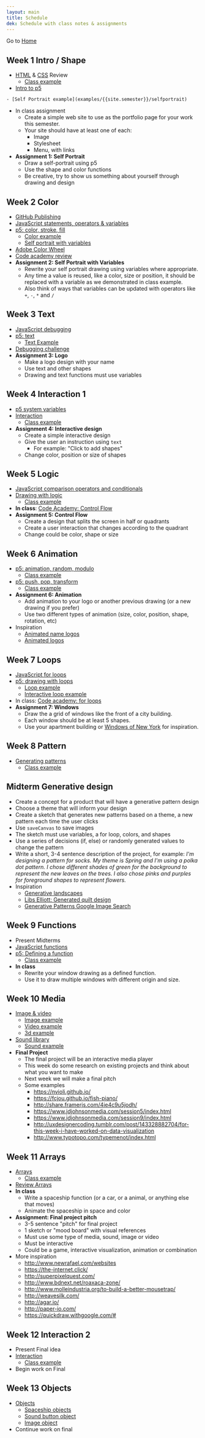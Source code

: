 ```yaml
---
layout: main
title: Schedule
dek: Schedule with class notes & assignments
---
```


Go to [Home](index.html)

## Week 1 **Intro / Shape**

- [HTML](notes/html) & [CSS](notes/css) Review
	- [Class example](examples/{{site.semester}}/review/)
- [Intro to p5](notes/p5)
<!-- address comments -->
	- [Self Portrait example](examples/{{site.semester}}/selfportrait)
- In class assignment
	- Create a simple web site to use as the portfolio page for your work this semester.
	- Your site should have at least one of each:
		- Image
		- Stylesheet
		- Menu, with links
- **Assignment 1: Self Portrait**
	- Draw a self-portrait using p5
	- Use the shape and color functions
	- Be creative, try to show us something about yourself through drawing and design

## Week 2 **Color**

- [GitHub Publishing](notes/github)
- [JavaScript statements, operators & variables](notes/variables)
- [p5: color, stroke, fill](notes/color)
	- [Color example](examples/{{site.semester}}/color/)
	- [Self portrait with variables](examples/{{site.semester}}/selfportrait_var/)
- [Adobe Color Wheel](https://color.adobe.com/create/color-wheel/)
- [Code academy review](http://www.codecademy.com/courses/getting-started-v2)
- **Assignment 2: Self Portrait with Variables**
	- Rewrite your self portrait drawing using variables where appropriate.
	- Any time a value is reused, like a color, size or position, it should be replaced with a variable as we demonstrated in class example.
	- Also think of ways that variables can be updated with operators like `+`, `-`, `*` and `/`

## Week 3 **Text**
- [JavaScript debugging](notes/debug)
- [p5: text](notes/text)
	- [Text Example](examples/{{site.semester}}/text/)
- [Debugging challenge](notes/debug/debug.zip)
- **Assignment 3: Logo**
	- Make a logo design with your name
	- Use text and other shapes
	- Drawing and text functions must use variables


## Week 4 **Interaction 1**
- [p5 system variables](notes/system_variables)
- [Interaction](notes/interaction_1)
	- [Class example](examples/{{site.semester}}/interaction/)
- **Assignment 4: Interactive design**
	- Create a simple interactive design
	- Give the user an instruction using `text`
		- For example: "Click to add shapes"
	- Change color, position or size of shapes


## Week 5 **Logic**
- [JavaScript comparison operators and conditionals](notes/logic)
- [Drawing with logic](notes/logic/p5.html)
	- [Class example](examples/{{site.semester}}/logic/)
- **In class**: [Code Academy: Control Flow](https://www.codecademy.com/courses/learn-javascript-control-flow/lessons/control-flow/exercises/control-flow-intro)
- **Assignment 5: Control Flow**
	- Create a design that splits the screen in half or quadrants
	- Create a user interaction that changes according to the quadrant
	- Change could be color, shape or size

## Week 6 **Animation**
- [p5: animation, random, modulo](notes/animation)
	- [Class example](examples/{{site.semester}}/animation/)
- [p5: push, pop, transform](notes/transform)
	- [Class example](examples/{{site.semester}}/transform/)
- **Assignment 6: Animation**
	- Add animation to your logo or another previous drawing (or a new drawing if you prefer)
	- Use two different types of animation (size, color, position, shape, rotation, etc)
- Inspiration
	- [Animated name logos](http://www.flamingtext.com/Animated-Logos)
	- [Animated logos](http://www.howdesign.com/featured/animated-logos/)



## Week 7 **Loops**
- [JavaScript for loops](notes/loops)
- [p5: drawing with loops](notes/loops/p5.html)
	- [Loop example](examples/{{site.semester}}/loops/)
	- [Interactive loop example](examples/{{site.semester}}/loops_mouse/)
- In class: [Code academy: for loops](https://www.codecademy.com/courses/javascript-beginner-en-NhsaT/0/1)
- **Assignment 7: Windows**
	- Draw the a grid of windows like the front of a city building.  
	- Each window should be at least 5 shapes.  
	- Use your apartment building or [Windows of New York](http://windowsofnewyork.com/) for inspiration.

## Week 8 **Pattern**
- [Generating patterns](notes/pattern)
	- [Class example](examples/{{site.semester}}/pattern/)

## Midterm **Generative design**
- Create a concept for a product that will have a generative pattern design
- Choose a theme that will inform your design
- Create a sketch that generates new patterns based on a theme, a new pattern each time the user clicks
- Use `saveCanvas` to save images
- The sketch must use variables, a for loop, colors, and shapes
- Use a series of decisions (if, else) or randomly generated values to change the pattern
- Write a short, 3-4 sentence description of the project, for example: *I'm designing a pattern for socks.  My theme is Spring and I'm using a polka dot pattern.  I chose different shades of green for the background to represent  the new leaves on the trees.  I also chose pinks and purples for foreground shapes to represent flowers.*
- Inspiration
	- [Generative landscapes](https://generativelandscapes.wordpress.com/2014/08/15/complex-pattern-from-simple-arcs-example-3-6/)
	- [Libs Elliott: Generated quilt design](http://themakersnation.com/maker-spotlight-libs-elliott/)
	- [Generative Patterns Google Image Search](https://www.google.com/search?q=generative+patterns&source=lnms&tbm=isch&sa=X&ved=0ahUKEwiA-OPl3fbWAhWD6iYKHTihD7EQ_AUICigB&biw=1897&bih=984#imgrc=_)

## Week 9 **Functions**
- Present Midterms
- [JavaScript functions](notes/functions)
- [p5: Defining a function](notes/functions/p5.html)
	- [Class example](examples/{{site.semester}}/functions)
- **In class**
	- Rewrite your window drawing as a defined function.
	- Use it to draw multiple windows with different origin and size.

## Week 10 **Media**
- [Image & video](notes/media)
	- [Image example](examples/{{site.semester}}/image)
	- [Video example](examples/{{site.semester}}/video)
	- [3d example](examples/{{site.semester}}/3d)
- [Sound library](notes/sound)
	- [Sound example](examples/{{site.semester}}/audio)
- **Final Project**
	- The final project will be an interactive media player
	- This week do some research on existing projects and think about what you want to make
	- Next week we will make a final pitch
	- Some examples
		- <https://nvioli.github.io/>
		- <https://fcjou.github.io/fish-piano/>
		- <http://share.framerjs.com/4ie4c9u5jodh/>
		- <https://www.jdjohnsonmedia.com/session5/index.html>
		- <https://www.jdjohnsonmedia.com/session9/index.html>
		- <http://uxdesignercoding.tumblr.com/post/143328882704/for-this-week-i-have-worked-on-data-visualization>
		- <http://www.typotopo.com/typemenot/index.html>

## Week 11 **Arrays**
- [Arrays](notes/array)
	- [Class example](examples/{{site.semester}}/spaceships)
- [Review Arrays](https://www.khanacademy.org/computing/computer-programming/programming/arrays/p/intro-to-arrays)
- **In class**
	- Write a spaceship function (or a car, or a animal, or anything else that moves)
	- Animate the spaceship in space and color
- **Assignment: Final project pitch**
	- 3-5 sentence "pitch" for final project
	- 1 sketch or "mood board" with visual references
	- Must use some type of media, sound, image or video
	- Must be interactive
	- Could be a game, interactive visualization, animation or combination
- More inspiration
	- <http://www.newrafael.com/websites>
	- <https://the-internet.click/>
	- <http://superpixelquest.com/>
	- <http://www.bdnext.net/roaxaca-zone/>
	- <http://www.molleindustria.org/to-build-a-better-mousetrap/>
	- <http://weavesilk.com/>
	- <http://agar.io/>
	- <http://paper-io.com/>
	- <https://quickdraw.withgoogle.com/#>

## Week 12 **Interaction 2**
- Present Final idea
- [Interaction](notes/interaction_2)
	- [Class example](examples/{{site.semester}}/interaction_2)
- Begin work on Final

## Week 13 **Objects**
- [Objects](notes/objects)
	- [Spaceship objects](examples/{{site.semester}}/spaceship_objects)
	- [Sound button object](examples/{{site.semester}}/sound_button)
	- [Image object](examples/{{site.semester}}/image_objects)
- Continue work on final

<!-- 
## Week 10
- Midterm Presentatio
- [Interaction](week9/)
- [DOM Library](week9/dom.html)  
- [Beyond the canvas (DOM Tutorial)](https://github.com/processing/p5.js/wiki/Beyond-the-canvas)

## Week 13
**Objects**
- [JavaScript Objects](week12/)
- Final Project workshop
-->


